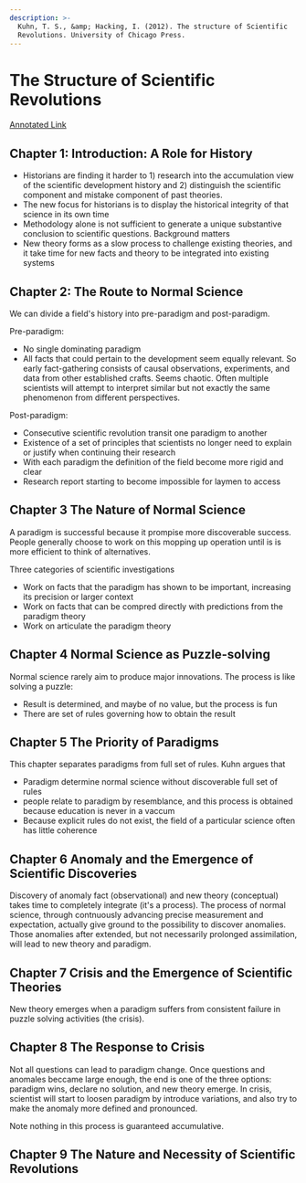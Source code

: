 ```yaml
---
description: >-
  Kuhn, T. S., &amp; Hacking, I. (2012). The structure of Scientific
  Revolutions. University of Chicago Press.
---
```


# The Structure of Scientific Revolutions

[Annotated Link](https://drive.google.com/file/d/12Thaa1E8JIK\_NPJBn0vCRgfgZW1UVQ0A/view?usp=share\_link)

## Chapter 1: Introduction: A Role for History

* Historians are finding it harder to 1) research into the accumulation view of the scientific development history and 2) distinguish the scientific component and mistake component of past theories.&#x20;
* The new focus for historians is to display the historical integrity of that science in its own time&#x20;
* Methodology alone is not sufficient to generate a unique substantive conclusion to scientific questions. Background matters
* New theory forms as a slow process to challenge existing theories, and it take time for new facts and theory to be integrated into existing systems&#x20;

## Chapter 2: The Route to Normal Science

We can divide a field's history into pre-paradigm and post-paradigm.&#x20;

Pre-paradigm:&#x20;

* No single dominating paradigm&#x20;
* All facts that could pertain to the development seem equally relevant. So early fact-gathering consists of causal observations, experiments, and data from other established crafts. Seems chaotic. Often multiple scientists will attempt to interpret similar but not exactly the same phenomenon from different perspectives.&#x20;

Post-paradigm:&#x20;

* Consecutive scientific revolution transit one paradigm to another
* Existence of a set of principles that scientists no longer need to explain or justify when continuing their research
* With each paradigm the definition of the field become more rigid and clear
* Research report starting to become impossible for laymen to access

## Chapter 3 The Nature of Normal Science

A paradigm is successful because it prompise more discoverable success. People generally choose to work on this mopping up operation until is is more efficient to think of alternatives.&#x20;

Three categories of scientific investigations

* Work on facts that the paradigm has shown to be important, increasing its precision or larger context&#x20;
* Work on facts that can be compred directly with predictions from the paradigm theory&#x20;
* Work on articulate the paradigm theory

## Chapter 4 Normal Science as Puzzle-solving

Normal science rarely aim to produce major innovations. The process is like solving a puzzle:&#x20;

* Result is determined, and maybe of no value, but the process is fun&#x20;
* There are set of rules governing how to obtain the result&#x20;

## Chapter 5 The Priority of Paradigms

This chapter separates paradigms from full set of rules. Kuhn argues that&#x20;

* Paradigm determine normal science without discoverable full set of rules
* people relate to paradigm by resemblance, and this process is obtained because education is never in a vaccum
* Because explicit rules do not exist, the field of a particular science often has little coherence

## Chapter 6 Anomaly and the Emergence of Scientific Discoveries

Discovery of anomaly fact (observational) and new theory (conceptual) takes time to completely integrate (it's a process). The process of normal science, through contnuously advancing precise measurement and expectation, actually give ground to the possibility to discover anomalies. Those anomalies after extended, but not necessarily prolonged assimilation, will lead to new theory and paradigm.&#x20;

## Chapter 7 Crisis and the Emergence of Scientific Theories&#x20;

New theory emerges when a paradigm suffers from consistent failure in puzzle solving activities (the crisis).&#x20;

## Chapter 8 The Response to Crisis&#x20;

Not all questions can lead to paradigm change. Once questions and anomales beccame large enough, the end is one of the three options: paradigm wins, declare no solution, and new theory emerge. In crisis, scientist will start to loosen paradigm by introduce variations, and also try to make the anomaly more defined and pronounced.&#x20;

Note nothing in this process is guaranteed accumulative.&#x20;

## Chapter 9 The Nature and Necessity of Scientific Revolutions

